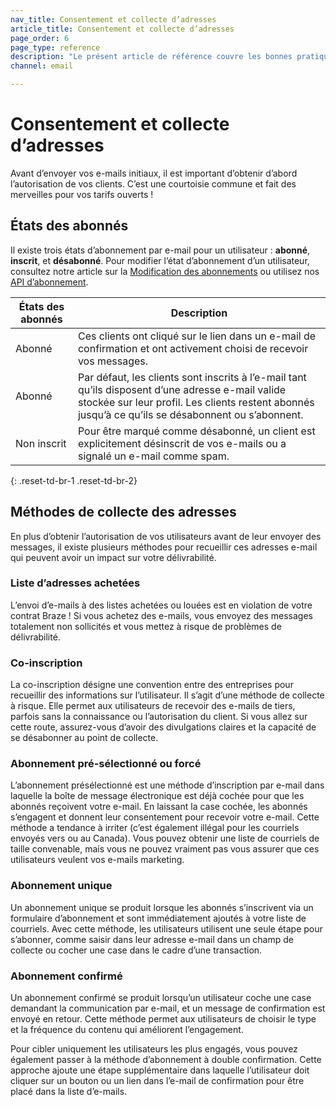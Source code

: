 ```yaml
---
nav_title: Consentement et collecte d’adresses
article_title: Consentement et collecte d’adresses
page_order: 6
page_type: reference
description: "Le présent article de référence couvre les bonnes pratiques pour recueillir le consentement et les adresses e-mail d’utilisateur et définit les différents états d’abonnement utilisateurs possibles."
channel: email

---
```


# Consentement et collecte d’adresses

Avant d’envoyer vos e-mails initiaux, il est important d’obtenir d’abord l’autorisation de vos clients. C’est une courtoisie commune et fait des merveilles pour vos tarifs ouverts !

## États des abonnés

Il existe trois états d’abonnement par e-mail pour un utilisateur : **abonné**, **inscrit**, et **désabonné**. Pour modifier l’état d’abonnement d’un utilisateur, consultez notre article sur la [Modification des abonnements]({{site.baseurl}}/user_guide/message_building_by_channel/email/managing_user_subscriptions/#changing-subscriptions) ou utilisez nos [API d’abonnement]({{site.baseurl}}/api/endpoints/subscription_groups/post_update_user_subscription_group_status/).

| États des abonnés | Description |
|---|---|
| Abonné | Ces clients ont cliqué sur le lien dans un e-mail de confirmation et ont activement choisi de recevoir vos messages. |
| Abonné | Par défaut, les clients sont inscrits à l’e-mail tant qu’ils disposent d’une adresse e-mail valide stockée sur leur profil. Les clients restent abonnés jusqu’à ce qu’ils se désabonnent ou s’abonnent. |
| Non inscrit | Pour être marqué comme désabonné, un client est explicitement désinscrit de vos e-mails ou a signalé un e-mail comme spam. |
{: .reset-td-br-1 .reset-td-br-2}

## Méthodes de collecte des adresses

En plus d’obtenir l’autorisation de vos utilisateurs avant de leur envoyer des messages, il existe plusieurs méthodes pour recueillir ces adresses e-mail qui peuvent avoir un impact sur votre délivrabilité. 

### Liste d’adresses achetées

L’envoi d’e-mails à des listes achetées ou louées est en violation de votre contrat Braze ! Si vous achetez des e-mails, vous envoyez des messages totalement non sollicités et vous mettez à risque de problèmes de délivrabilité.

### Co-inscription

La co-inscription désigne une convention entre des entreprises pour recueillir des informations sur l’utilisateur. Il s’agit d’une méthode de collecte à risque. Elle permet aux utilisateurs de recevoir des e-mails de tiers, parfois sans la connaissance ou l’autorisation du client. Si vous allez sur cette route, assurez-vous d’avoir des divulgations claires et la capacité de se désabonner au point de collecte.

### Abonnement pré-sélectionné ou forcé

L’abonnement présélectionné est une méthode d’inscription par e-mail dans laquelle la boîte de message électronique est déjà cochée pour que les abonnés reçoivent votre e-mail. En laissant la case cochée, les abonnés s’engagent et donnent leur consentement pour recevoir votre e-mail. Cette méthode a tendance à irriter (c’est également illégal pour les courriels envoyés vers ou au Canada). Vous pouvez obtenir une liste de courriels de taille convenable, mais vous ne pouvez vraiment pas vous assurer que ces utilisateurs veulent vos e-mails marketing.

### Abonnement unique

Un abonnement unique se produit lorsque les abonnés s’inscrivent via un formulaire d’abonnement et sont immédiatement ajoutés à votre liste de courriels. Avec cette méthode, les utilisateurs utilisent une seule étape pour s’abonner, comme saisir dans leur adresse e-mail dans un champ de collecte ou cocher une case dans le cadre d’une transaction.

### Abonnement confirmé

Un abonnement confirmé se produit lorsqu’un utilisateur coche une case demandant la communication par e-mail, et un message de confirmation est envoyé en retour. Cette méthode permet aux utilisateurs de choisir le type et la fréquence du contenu qui améliorent l’engagement. 

Pour cibler uniquement les utilisateurs les plus engagés, vous pouvez également passer à la méthode d’abonnement à double confirmation. Cette approche ajoute une étape supplémentaire dans laquelle l’utilisateur doit cliquer sur un bouton ou un lien dans l’e-mail de confirmation pour être placé dans la liste d’e-mails. 
